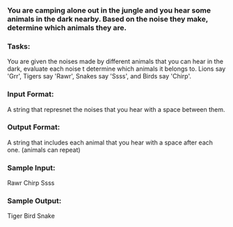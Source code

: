 ### You are camping alone out in the jungle and you hear some animals in the dark nearby. Based on the noise they make, determine which animals they are.
<h3>Tasks:</h3>
<p>You are given the noises made by different animals that you can hear in the dark, evaluate each noise t determine which animals it belongs to. Lions say 'Grr', Tigers say 'Rawr', Snakes say 'Ssss', and Birds say 'Chirp'.</p>
<h3>Input Format:</h3>
<p>A string that represnet the noises that you hear with a space between them.</p>
<h3>Output Format:</h3>
<p>A string that includes each animal that you hear with a space after each one. (animals can repeat)</p>
<h3>Sample Input:</h3>
<p>Rawr Chirp Ssss</p>
<h3>Sample Output:</h3>
<p>Tiger Bird Snake</p>